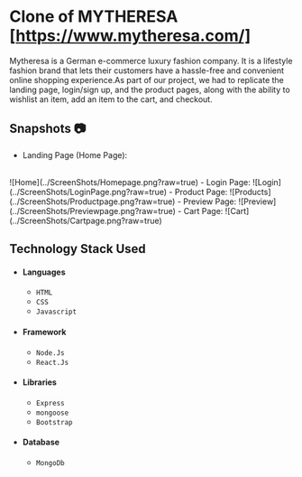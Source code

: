 # Clone of MYTHERESA [https://www.mytheresa.com/]

Mytheresa is a German e-commerce luxury fashion company. It is a lifestyle fashion brand that lets their customers have a hassle-free and convenient online shopping experience.As part of our project, we had to replicate the landing page, login/sign up, and the product pages, along with the ability to wishlist an item, add an item to the cart, and checkout.

## Snapshots 📷 
- Landing Page (Home Page):
<br>
![Home](../ScreenShots/Homepage.png?raw=true)
- Login Page:
![Login](../ScreenShots/LoginPage.png?raw=true)
- Product Page:
![Products](../ScreenShots/Productpage.png?raw=true)
- Preview Page:
![Preview](../ScreenShots/Previewpage.png?raw=true)
- Cart Page:
![Cart](../ScreenShots/Cartpage.png?raw=true)


<br>


## Technology Stack Used
- #### Languages
  - `HTML`
  - `CSS`
  - `Javascript`
- #### Framework
  - `Node.Js`
  - `React.Js`
- #### Libraries
  - `Express`
  - `mongoose`
  - `Bootstrap`
- #### Database
  - `MongoDb`

